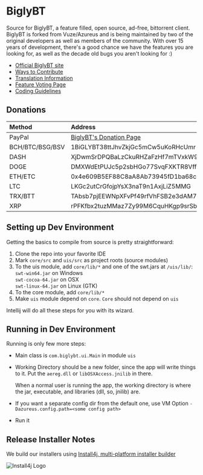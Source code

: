 # BiglyBT

Source for BiglyBT, a feature filled, open source, ad-free, bittorrent client.  BiglyBT is forked from Vuze/Azureus and is being maintained by two of the original developers as well as members of the community.  With over 15 years of development, there's a good chance we have the features you are looking for, as well as the decade old bugs you aren't looking for :)

* [Official BiglyBT site](https://www.biglybt.com)
* [Ways to Contribute](CONTRIBUTING.md)
* [Translation Information](TRANSLATE.md)
* [Feature Voting Page](https://vote.biglybt.com)
* [Coding Guidelines](CODING_GUIDELINES.md)

## Donations


| Method | Address |
|:--|:--|
| PayPal | [BiglyBT's Donation Page](https://www.biglybt.com/donation/donate.php) |
| BCH/BTC/BSG/BSV | 1BiGLYBT38ttJhvZkjGc5mCw5uKoRHcUmr |
| DASH            | XjDwmSrDPQBaLzCkuRHZaFzHf7mTVxkW9K |
| DOGE | DMXWdEtPUJc5p2sbHGo77SvqFXKTR8Vff1 |
| ETH/ETC | 0x4e609B5EF88C8aA8Ab73945fD1ba68c9E27faC75 |
| LTC | LKGc2utCrGfojpYsX3naT9n1AxjLiZ5MMG |
| TRX/BTT | TAbsb7pjEEWNpXFvPf49rfVhFSB2e3dAM7 |
| XRP | rPFKfbx2tuzMMaz7Zy99M6CquHKgp9srSb |

## Setting up Dev Environment

Getting the basics to compile from source is pretty straightforward:

1. Clone the repo into your favorite IDE
1. Mark `core/src` and `uis/src` as project roots (source modules)
1. To the uis module, add `core/lib/*` and one of the swt.jars at `/uis/lib/`:<br>
  `swt-win64.jar` on Windows<br>
  `swt-cocoa-64.jar` on OSX<br>
  `swt-linux-64.jar` on Linux (GTK)
1. To the core module, add `core/lib/*`
1. Make `uis` module depend on `core`.  `Core` should not depend on `uis`

Intellij will do all these steps for you with its wizard.

## Running in Dev Environment

Running is only few more steps:

* Main class is `com.biglybt.ui.Main` in module `uis`
* Working Directory should be a new folder, since the app will write things to it. Put the `aereg.dll` or `libOSXAccess.jnilib` in there.
  
  When a normal user is running the app, the working directory is where the jar, executable, and libraries (dll, so, jnilib) are.
* If you want a separate config dir from the default one, use VM Option `-Dazureus.config.path=<some config path>`
* Run it

## Release Installer Notes

We build our installers using [Install4j, multi-platform installer builder](https://www.ej-technologies.com/products/install4j/overview.html)

![Install4j Logo](https://www.ej-technologies.com/images/product_banners/install4j_large.png)
